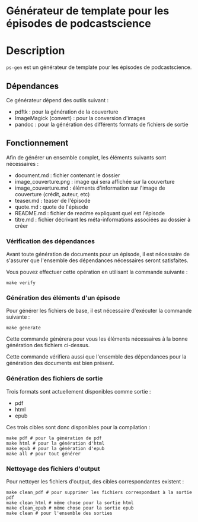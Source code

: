 # Générateur de template pour les épisodes de podcastscience

# Description

`ps-gen` est un générateur de template pour les épisodes de podcastscience.

## Dépendances

Ce générateur dépend des outils suivant :

 * pdftk : pour la génération de la couverture
 * ImageMagick (convert) : pour la conversion d'images
 * pandoc : pour la génération des différents formats de fichiers de sortie


## Fonctionnement

Afin de générer un ensemble complet, les éléments suivants sont nécessaires :

 * document.md : fichier contenant le dossier
 * image_couverture.png : image qui sera affichée sur la couverture
 * image_couverture.md : éléments d'information sur l'image de couverture (crédit, auteur, etc)
 * teaser.md : teaser de l'épisode
 * quote.md : quote de l'épisode
 * README.md : fichier de readme expliquant quel est l'épisode
 * titre.md : fichier décrivant les méta-informations associées au dossier à créer

### Vérification des dépendances

Avant toute génération de documents pour un épisode, il est nécessaire de s'assurer que l'ensemble des dépendances nécessaires seront satisfaites.

Vous pouvez effectuer cette opération en utilisant la commande suivante : 

    make verify

### Génération des éléments d'un épisode

Pour générer les fichiers de base, il est nécessaire d'exécuter la commande suivante : 
    
    make generate

Cette commande génèrera pour vous les éléments nécessaires à la bonne génération des fichiers ci-dessus.

Cette commande vérifiera aussi que l'ensemble des dépendances pour la génération des documents est bien présent.

### Génération des fichiers de sortie

Trois formats sont actuellement disponibles comme sortie :

 * pdf
 * html
 * epub

Ces trois cibles sont donc disponibles pour la compilation :

    make pdf # pour la génération de pdf
    make html # pour la génération d'html
    make epub # pour la génération d'epub
    make all # pour tout générer

### Nettoyage des fichiers d'output

Pour nettoyer les fichiers d'output, des cibles correspondantes existent :

    make clean_pdf # pour supprimer les fichiers correspondant à la sortie pdf
    make clean_html # même chose pour la sortie html
    make clean_epub # même chose pour la sortie epub
    make clean # pour l'ensemble des sorties
